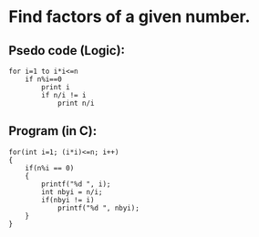 # Find factors of a given number.

## Psedo code (Logic):    
    for i=1 to i*i<=n
        if n%i==0
            print i
            if n/i != i
                print n/i
                
## Program (in C):
    for(int i=1; (i*i)<=n; i++)
    {
        if(n%i == 0)
        {
            printf("%d ", i);
            int nbyi = n/i;
            if(nbyi != i)
                printf("%d ", nbyi);
        }
    }
